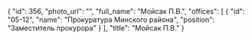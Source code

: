 {
    "id": 356,
    "photo_url": "",
    "full_name": "Мойсак П.В.",
    "offices": [
        {
            "id": "05-12",
            "name": "Прокуратура Минского района",
            "position": "Заместитель прокурора"
        }
    ],
    "title": "Мойсак П.В."
}
